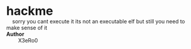 <font size="6px">**hackme**</font><br>
&nbsp;&nbsp;&nbsp;&nbsp;sorry you cant execute it its not an executable elf but still you need to make sense of it<br>
**Author**<br>
&nbsp;&nbsp;&nbsp;&nbsp;&nbsp;&nbsp;&nbsp;&nbsp;X3eRo0